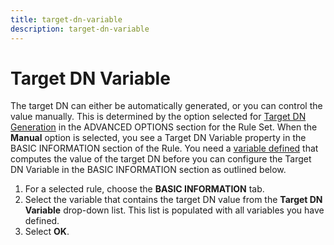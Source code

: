 ```yaml
---
title: target-dn-variable
description: target-dn-variable
---
```

         
# Target DN Variable

The target DN can either be automatically generated, or you can control the value manually. This is determined by the option selected for [Target DN Generation](../advanced-options.md#target-dn-generation) in the ADVANCED OPTIONS section for the Rule Set. When the **Manual** option is selected, you see a Target DN Variable property in the BASIC INFORMATION section of the Rule. You need a [variable defined](variable-configuration.md) that computes the value of the target DN before you can configure the Target DN Variable in the BASIC INFORMATION section as outlined below.

1. For a selected rule, choose the **BASIC INFORMATION** tab.
1. Select the variable that contains the target DN value from the **Target DN Variable** drop-down list. This list is populated with all variables you have defined.
1. Select **OK**.
